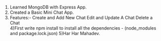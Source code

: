 1) Learned MongoDB with Express App.
2) Created a Basic Mini Chat App.
3) Features:-
    Create and Add New Chat
    Edit and Update A Chat
    Delete a Chat   
4)First write npm install to install all the dependencies - (node_modules and package.lock.json)
5)Har Har Mahadev.
